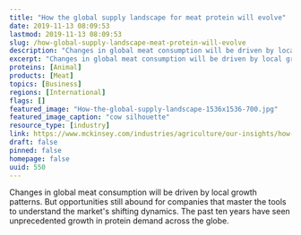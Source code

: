 ```yaml
---
title: "How the global supply landscape for meat protein will evolve"
date: 2019-11-13 08:09:53
lastmod: 2019-11-13 08:09:53
slug: /how-global-supply-landscape-meat-protein-will-evolve
description: "Changes in global meat consumption will be driven by local growth patterns. But opportunities still abound for companies that master the tools to understand the market’s shifting dynamics. The past ten years have seen unprecedented growth in protein demand across the&nbsp;globe."
excerpt: "Changes in global meat consumption will be driven by local growth patterns. But opportunities still abound for companies that master the tools to understand the market’s shifting dynamics. The past ten years have seen unprecedented growth in protein demand across the&nbsp;globe."
proteins: [Animal]
products: [Meat]
topics: [Business]
regions: [International]
flags: []
featured_image: "How-the-global-supply-landscape-1536x1536-700.jpg"
featured_image_caption: "cow silhouette"
resource_type: [industry]
link: https://www.mckinsey.com/industries/agriculture/our-insights/how-the-global-supply-landscape-for-meat-protein-will-evolve
draft: false
pinned: false
homepage: false
uuid: 550
---
```

Changes in global meat consumption will be driven by local growth
patterns. But opportunities still abound for companies that master the
tools to understand the market's shifting dynamics. The past ten years
have seen unprecedented growth in protein demand across the globe.
